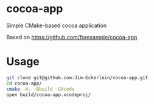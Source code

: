 # cocoa-app

Simple CMake-based cocoa application

Based on https://github.com/forexample/cocoa-app

# Usage
```sh
git clone git@github.com:Jim-Eckerlein/cocoa-app.git
cd cocoa-app/
cmake -H. -Bbuild -GXcode
open build/cocoa-app.xcodeproj/
```
